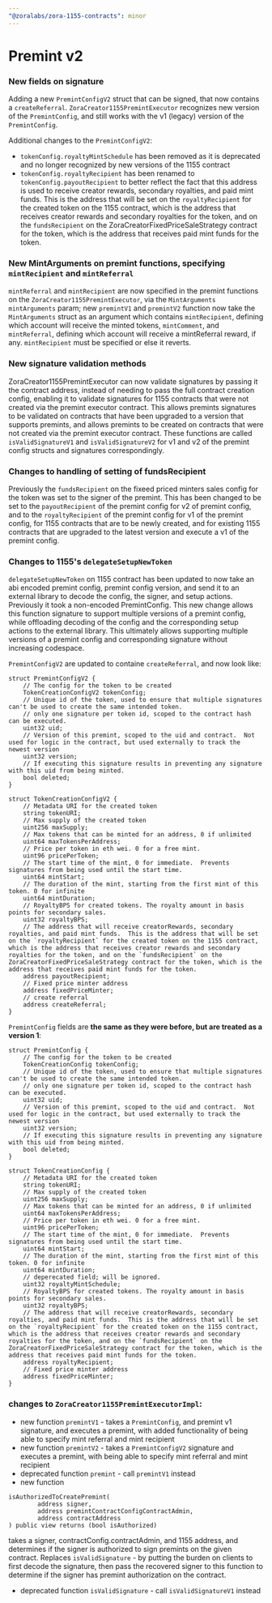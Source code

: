 ```yaml
---
"@zoralabs/zora-1155-contracts": minor
---
```


# Premint v2

### New fields on signature

Adding a new `PremintConfigV2` struct that can be signed, that now contains a `createReferral`.  `ZoraCreator1155PremintExecutor` recognizes new version of the `PremintConfig`, and still works with the v1 (legacy) version of the `PremintConfig`.  

Additional changes to the `PremintConfigV2`:
* `tokenConfig.royaltyMintSchedule` has been removed as it is deprecated and no longer recognized by new versions of the 1155 contract
* `tokenConfig.royaltyRecipient` has been renamed to `tokenConfig.payoutRecipient` to better reflect the fact that this address is used to receive creator rewards, secondary royalties, and paid mint funds.  This is the address that will be set on the `royaltyRecipient` for the created token on the 1155 contract, which is the address that receives creator rewards and secondary royalties for the token, and on the `fundsRecipient` on the ZoraCreatorFixedPriceSaleStrategy contract for the token, which is the address that receives paid mint funds for the token.

### New MintArguments on premint functions, specifying `mintRecipient` and `mintReferral`

`mintReferral` and `mintRecipient` are now specified in the premint functions on the `ZoraCreator1155PremintExecutor`, via the `MintArguments mintArguments` param; new `premintV1` and `premintV2` function now take the `MintArguments` struct as an argument which contains `mintRecipient`, defining  which account will receive the minted tokens, `mintComment`, and `mintReferral`, defining which account will receive a mintReferral reward, if any.  `mintRecipient` must be specified or else it reverts.

### New signature validation methods

ZoraCreator1155PremintExecutor can now validate signatures by passing it the contract address, instead of needing to pass the full contract creation config, enabling it to validate signatures for 1155 contracts that were not created via the premint executor contract.  This allows premints signatures to be validated on contracts that have been upgraded to a version that supports premints, and allows premints to be created on contracts that were not created via the premint executor contract. These functions are called `isValidSignatureV1` and `isValidSignatureV2` for v1 and v2 of the premint config structs and signatures correspondingly.

### Changes to handling of setting of fundsRecipient

Previously the `fundsRecipient` on the fixeed priced minters sales config for the token was set to the signer of the premint.  This has been changed to be set to the `payoutRecipient` of the premint config for v2 of premint config, and to the `royaltyRecipient` of the premint config for v1 of the premint config, for 1155 contracts that are to be newly created, and for existing 1155 contracts that are upgraded to the latest version and execute a v1 of the premint config.

### Changes to 1155's `delegateSetupNewToken`

`delegateSetupNewToken` on 1155 contract has been updated to now take an abi encoded premint config, premint config version, and send it to an external library to decode the config, the signer, and setup actions.  Previously it took a non-encoded PremintConfig.  This new change allows this function signature to support multiple versions of a premint config, while offloading decoding of the config and the corresponding setup actions to the external library.  This ultimately allows supporting multiple versions of a premint config and corresponding signature without increasing codespace. 

`PremintConfigV2` are updated to containe `createReferral`, and now look like:
```solidity
struct PremintConfigV2 {
    // The config for the token to be created
    TokenCreationConfigV2 tokenConfig;
    // Unique id of the token, used to ensure that multiple signatures can't be used to create the same intended token.
    // only one signature per token id, scoped to the contract hash can be executed.
    uint32 uid;
    // Version of this premint, scoped to the uid and contract.  Not used for logic in the contract, but used externally to track the newest version
    uint32 version;
    // If executing this signature results in preventing any signature with this uid from being minted.
    bool deleted;
}

struct TokenCreationConfigV2 {
    // Metadata URI for the created token
    string tokenURI;
    // Max supply of the created token
    uint256 maxSupply;
    // Max tokens that can be minted for an address, 0 if unlimited
    uint64 maxTokensPerAddress;
    // Price per token in eth wei. 0 for a free mint.
    uint96 pricePerToken;
    // The start time of the mint, 0 for immediate.  Prevents signatures from being used until the start time.
    uint64 mintStart;
    // The duration of the mint, starting from the first mint of this token. 0 for infinite
    uint64 mintDuration;
    // RoyaltyBPS for created tokens. The royalty amount in basis points for secondary sales.
    uint32 royaltyBPS;
    // The address that will receive creatorRewards, secondary royalties, and paid mint funds.  This is the address that will be set on the `royaltyRecipient` for the created token on the 1155 contract, which is the address that receives creator rewards and secondary royalties for the token, and on the `fundsRecipient` on the ZoraCreatorFixedPriceSaleStrategy contract for the token, which is the address that receives paid mint funds for the token.
    address payoutRecipient;
    // Fixed price minter address
    address fixedPriceMinter;
    // create referral
    address createReferral;
}
```
`PremintConfig` fields are **the same as they were before, but are treated as a version 1**:

```solidity
struct PremintConfig {
    // The config for the token to be created
    TokenCreationConfig tokenConfig;
    // Unique id of the token, used to ensure that multiple signatures can't be used to create the same intended token.
    // only one signature per token id, scoped to the contract hash can be executed.
    uint32 uid;
    // Version of this premint, scoped to the uid and contract.  Not used for logic in the contract, but used externally to track the newest version
    uint32 version;
    // If executing this signature results in preventing any signature with this uid from being minted.
    bool deleted;
}

struct TokenCreationConfig {
    // Metadata URI for the created token
    string tokenURI;
    // Max supply of the created token
    uint256 maxSupply;
    // Max tokens that can be minted for an address, 0 if unlimited
    uint64 maxTokensPerAddress;
    // Price per token in eth wei. 0 for a free mint.
    uint96 pricePerToken;
    // The start time of the mint, 0 for immediate.  Prevents signatures from being used until the start time.
    uint64 mintStart;
    // The duration of the mint, starting from the first mint of this token. 0 for infinite
    uint64 mintDuration;
    // deperecated field; will be ignored.
    uint32 royaltyMintSchedule;
    // RoyaltyBPS for created tokens. The royalty amount in basis points for secondary sales.
    uint32 royaltyBPS;
    // The address that will receive creatorRewards, secondary royalties, and paid mint funds.  This is the address that will be set on the `royaltyRecipient` for the created token on the 1155 contract, which is the address that receives creator rewards and secondary royalties for the token, and on the `fundsRecipient` on the ZoraCreatorFixedPriceSaleStrategy contract for the token, which is the address that receives paid mint funds for the token.
    address royaltyRecipient;
    // Fixed price minter address
    address fixedPriceMinter;
}
```

### changes to `ZoraCreator1155PremintExecutorImpl`:

* new function `premintV1` - takes a `PremintConfig`, and premint v1 signature, and executes a premint, with added functionality of being able to specify mint referral and mint recipient
* new function `premintV2` - takes a `PremintConfigV2` signature and executes a premint, with being able to specify mint referral and mint recipient
* deprecated function `premint` - call `premintV1` instead
* new function

```solidity
isAuthorizedToCreatePremint(
        address signer,
        address premintContractConfigContractAdmin,
        address contractAddress
) public view returns (bool isAuthorized)
``` 

takes a signer, contractConfig.contractAdmin, and 1155 address, and determines if the signer is authorized to sign premints on the given contract.  Replaces `isValidSignature` - by putting the burden on clients to first decode the signature, then pass the recovered signer to this function to determine if the signer has premint authorization on the contract.
* deprecated function `isValidSignature` - call `isValidSignatureV1` instead
